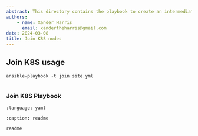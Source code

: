 ```yaml
---
abstract: This directory contains the playbook to create an intermediate CA.
authors:
    - name: Xander Harris
      email: xandertheharris@gmail.com
date: 2024-03-08
title: Join K8S nodes
---
```


## Join K8S usage

```{code-block} shell
ansible-playbook -t join site.yml
```

```{index} ansible; join
```

### Join K8S Playbook

```{literalinclude} /roles/join/tasks/main.yml
:language: yaml
```

```{toctree}
:caption: readme

readme
```
